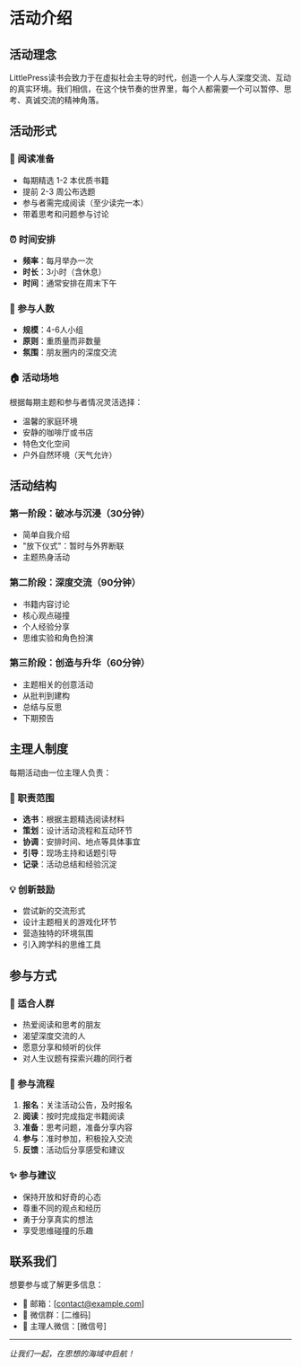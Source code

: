 # 活动介绍

## 活动理念

LittlePress读书会致力于在虚拟社会主导的时代，创造一个人与人深度交流、互动的真实环境。我们相信，在这个快节奏的世界里，每个人都需要一个可以暂停、思考、真诚交流的精神角落。

## 活动形式

### 📖 阅读准备
- 每期精选 1-2 本优质书籍
- 提前 2-3 周公布选题
- 参与者需完成阅读（至少读完一本）
- 带着思考和问题参与讨论

### ⏰ 时间安排
- **频率**：每月举办一次
- **时长**：3小时（含休息）
- **时间**：通常安排在周末下午

### 👥 参与人数
- **规模**：4-6人小组
- **原则**：重质量而非数量
- **氛围**：朋友圈内的深度交流

### 🏠 活动场地
根据每期主题和参与者情况灵活选择：
- 温馨的家庭环境
- 安静的咖啡厅或书店
- 特色文化空间
- 户外自然环境（天气允许）

## 活动结构

### 第一阶段：破冰与沉浸（30分钟）
- 简单自我介绍
- "放下仪式"：暂时与外界断联
- 主题热身活动

### 第二阶段：深度交流（90分钟）
- 书籍内容讨论
- 核心观点碰撞
- 个人经验分享
- 思维实验和角色扮演

### 第三阶段：创造与升华（60分钟）
- 主题相关的创意活动
- 从批判到建构
- 总结与反思
- 下期预告

## 主理人制度

每期活动由一位主理人负责：

### 🎯 职责范围
- **选书**：根据主题精选阅读材料
- **策划**：设计活动流程和互动环节
- **协调**：安排时间、地点等具体事宜
- **引导**：现场主持和话题引导
- **记录**：活动总结和经验沉淀

### 💡 创新鼓励
- 尝试新的交流形式
- 设计主题相关的游戏化环节
- 营造独特的环境氛围
- 引入跨学科的思维工具

## 参与方式

### 🎯 适合人群
- 热爱阅读和思考的朋友
- 渴望深度交流的人
- 愿意分享和倾听的伙伴
- 对人生议题有探索兴趣的同行者

### 📝 参与流程
1. **报名**：关注活动公告，及时报名
2. **阅读**：按时完成指定书籍阅读
3. **准备**：思考问题，准备分享内容
4. **参与**：准时参加，积极投入交流
5. **反馈**：活动后分享感受和建议

### ✨ 参与建议
- 保持开放和好奇的心态
- 尊重不同的观点和经历
- 勇于分享真实的想法
- 享受思维碰撞的乐趣

## 联系我们

想要参与或了解更多信息：
- 📧 邮箱：[contact@example.com]
- 💬 微信群：[二维码]
- 📱 主理人微信：[微信号]

---

*让我们一起，在思想的海域中启航！* 